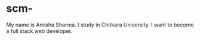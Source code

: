 # scm-
My name is Amisha Sharma.
I study in Chitkara University.
I want to become a full stack web developer.
